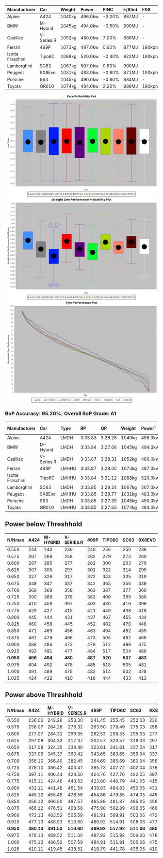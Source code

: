 | Manufacturer     | Car        | Weight | Power   | PINC   | E/Stint | FDS     |
|:-|:-|:-|:-|:-|:-|:-|
| Alpine           | A424       | 1040kg | 496.0kw | -3.20% | 887MJ   |    -    |
| BMW              | M-Hybrid   | 1045kg | 494.0kw | -0.50% | 890MJ   |    -    |
| Cadillac         | V-Series.R | 1052kg | 480.0kw | 7.00%  | 886MJ   |    -    |
| Ferrari          | 499P       | 1073kg | 487.0kw | 0.60%  | 877MJ   | 190kph  |
| Isotta Fraschini | Tipo6C     | 1088kg | 520.0kw | -0.40% | 922MJ   | 190kph  |
| Lamborghini      | SC63       | 1067kg | 507.0kw | 0.80%  | 900MJ   |    -    |
| Peugeot          | 9X8Evo     | 1031kg | 483.0kw | -0.60% | 871MJ   | 190kph  |
| Porsche          | 963        | 1045kg | 490.0kw | -0.80% | 884MJ   |    -    |
| Toyota           | GR010      | 1074kg | 484.0kw | 2.20%  | 888MJ   | 190kph  |

![PACECHART](./IMG/AUTO.png)
![STRAIGHTLINEPERFORMANCECHART](./IMG/AUTO_sp.png)
![TYREPERFORMANCECHART](./IMG/AUTO_tw.png)

### BoP Accuracy: 95.20%; Overall BoP Grade: A1
| Manufacturer     | Car        | Type  | RP      | QP      | Weight | Power¹  | Threshhold | PINC   | Power²   | E/Stint | AVG Vmax  | FDS     | RDLC | L/Stint | BOP-Grade | Model Accuracy | Model Points | Match%  | SimDiff |
|:-|:-|:-|:-|:-|:-|:-|:-|:-|:-|:-|:-|:-|:-|:-|:-|:-|:-|:-|:-|
| Alpine           | A424       | LMDH  | 3:33.83 | 3:28.28 | 1040kg | 496.0kw | 250.0kph   | -3.20% | 480.10kw |  887MJ  | 327.74kph |    -    | 1.01 | 12      | ~A1       | 100.00%        | 946          | 98.05%  | -1.13   |
| BMW              | M-Hybrid   | LMDH  | 3:33.84 | 3:27.68 | 1045kg | 494.0kw | 250.0kph   | -0.50% | 491.50kw |  890MJ  | 326.46kph |    -    | 1.01 | 12      | -A2       | 100.00%        | 1998         | 90.30%  | -0.71   |
| Cadillac         | V-Series.R | LMDH  | 3:33.87 | 3:28.31 | 1052kg | 480.0kw | 250.0kph   | 7.00%  | 513.60kw |  886MJ  | 325.53kph |    -    | 1.01 | 12      | ~A1       | 98.11%         | 3991         | 95.08%  | +0.13   |
| Ferrari          | 499P       | LMHHU | 3:33.87 | 3:28.00 | 1073kg | 487.0kw | 250.0kph   | 0.60%  | 489.90kw |  877MJ  | 326.13kph | 190kph  | 1.02 | 12      | ~A1       | 98.72%         | 4180         | 99.78%  | +0.22   |
| Isotta Fraschini | Tipo6C     | LMHHU | 3:33.84 | 3:31.12 | 1088kg | 520.0kw | 250.0kph   | -0.40% | 517.90kw |  922MJ  | 327.26kph | 190kph  | 1.01 | 12      | +C1       | 97.73%         | 129          | 77.56%  | +0.73   |
| Lamborghini      | SC63       | LMDH  | 3:33.85 | 3:29.24 | 1067kg | 507.0kw | 250.0kph   | 0.80%  | 511.10kw |  900MJ  | 326.55kph |    -    | 1.02 | 12      | ~A1       | 100.00%        | 784          | 96.60%  | +0.28   |
| Peugeot          | 9X8Evo     | LMHHU | 3:33.85 | 3:28.77 | 1031kg | 483.0kw | 250.0kph   | -0.60% | 480.10kw |  871MJ  | 327.38kph | 190kph  | 1.02 | 12      | ~A1       | 100.00%        | 636          | 99.40%  | +0.21   |
| Porsche          | 963        | LMDH  | 3:33.85 | 3:27.39 | 1045kg | 490.0kw | 250.0kph   | -0.80% | 486.10kw |  884MJ  | 326.22kph |    -    | 1.01 | 12      | ~A1       | 99.91%         | 11713        | 100.00% | +0.09   |
| Toyota           | GR010      | LMHHU | 3:33.85 | 3:27.63 | 1074kg | 484.0kw | 250.0kph   | 2.20%  | 494.60kw |  888MJ  | 326.12kph | 190kph  | 1.01 | 12      | ~A1       | 99.90%         | 3123         | 100.00% | +0.17   |

## Power below Threshhold
| N/Nmax    | A424    | M-HYBRID | V-SERIES.R | 499P    | TIPO6C  | SC63    | 9X8EVO  | 963     | GR010   |
|:-|:-|:-|:-|:-|:-|:-|:-|:-|:-|
|  0.550    |  244    |  243     |  236       |  240    |  256    |  250    |  238    |  241    |  238    |
|  0.575    |  267    |  266     |  258       |  262    |  279    |  273    |  260    |  264    |  260    |
|  0.600    |  287    |  285     |  277       |  281    |  300    |  293    |  279    |  283    |  279    |
|  0.625    |  307    |  305     |  297       |  301    |  322    |  314    |  299    |  303    |  299    |
|  0.650    |  327    |  326     |  317       |  322    |  343    |  335    |  319    |  324    |  320    |
|  0.675    |  348    |  347     |  337       |  342    |  365    |  356    |  339    |  344    |  340    |
|  0.700    |  369    |  368     |  358       |  363    |  387    |  377    |  360    |  365    |  361    |
|  0.725    |  390    |  389     |  378       |  383    |  409    |  399    |  380    |  386    |  381    |
|  0.750    |  410    |  408     |  397       |  403    |  430    |  419    |  399    |  405    |  400    |
|  0.775    |  429    |  427     |  415       |  421    |  449    |  438    |  418    |  424    |  418    |
|  0.800    |  445    |  444     |  431       |  437    |  467    |  455    |  434    |  440    |  435    |
|  0.825    |  460    |  458     |  445       |  452    |  482    |  470    |  448    |  455    |  449    |
|  0.850    |  471    |  469     |  456       |  463    |  494    |  482    |  459    |  466    |  460    |
|  0.875    |  481    |  479     |  466       |  473    |  505    |  492    |  469    |  476    |  470    |
|  0.900    |  488    |  486     |  472       |  479    |  512    |  499    |  475    |  482    |  476    |
|  0.925    |  493    |  491     |  477       |  484    |  517    |  504    |  480    |  487    |  481    |
| **0.950** | **496** | **494**  | **480**    | **487** | **520** | **507** | **483** | **490** | **484** |
|  0.975    |  494    |  492     |  478       |  485    |  518    |  505    |  481    |  488    |  482    |
|  1.000    |  491    |  489     |  475       |  482    |  514    |  502    |  478    |  485    |  479    |
|  1.025    |  424    |  422     |  410       |  416    |  444    |  433    |  413    |  419    |  413    |

## Power above Threshhold
| N/Nmax    | A424       | M-HYBRID   | V-SERIES.R | 499P       | TIPO6C     | SC63       | 9X8EVO     | 963        | GR010      |
|:-|:-|:-|:-|:-|:-|:-|:-|:-|:-|
|  0.550    |  236.06    |  242.26    |  253.30    |  241.45    |  255.45    |  252.03    |  236.05    |  239.04    |  243.32    |
|  0.575    |  258.07    |  264.28    |  276.32    |  263.50    |  278.49    |  275.03    |  258.05    |  261.04    |  266.35    |
|  0.600    |  277.07    |  284.31    |  296.35    |  282.53    |  298.53    |  295.03    |  277.06    |  281.05    |  285.37    |
|  0.625    |  297.08    |  304.33    |  317.37    |  302.57    |  320.57    |  316.03    |  297.06    |  301.05    |  305.40    |
|  0.650    |  317.08    |  324.35    |  338.40    |  323.61    |  341.61    |  337.04    |  317.07    |  321.05    |  326.43    |
|  0.675    |  337.09    |  345.37    |  360.42    |  343.65    |  363.65    |  359.04    |  337.07    |  341.06    |  347.46    |
|  0.700    |  358.10    |  366.40    |  382.45    |  364.69    |  385.69    |  380.04    |  358.08    |  362.06    |  368.48    |
|  0.725    |  378.10    |  386.42    |  403.47    |  385.73    |  407.72    |  402.04    |  378.08    |  383.06    |  389.51    |
|  0.750    |  397.11    |  406.44    |  424.50    |  404.76    |  427.76    |  422.05    |  397.08    |  402.07    |  408.54    |
|  0.775    |  415.11    |  424.46    |  443.52    |  423.80    |  446.79    |  441.05    |  415.09    |  420.07    |  427.56    |
|  0.800    |  431.11    |  441.48    |  461.54    |  439.83    |  464.83    |  459.05    |  431.09    |  436.07    |  444.58    |
|  0.825    |  445.12    |  455.49    |  476.56    |  454.86    |  479.85    |  474.05    |  445.09    |  451.07    |  458.60    |
|  0.850    |  456.12    |  466.50    |  487.57    |  465.88    |  491.87    |  485.05    |  456.10    |  462.08    |  469.62    |
|  0.875    |  466.12    |  476.51    |  498.58    |  475.90    |  502.89    |  496.05    |  466.10    |  472.08    |  479.63    |
|  0.900    |  472.13    |  483.52    |  505.59    |  481.91    |  509.91    |  503.06    |  472.10    |  478.08    |  486.64    |
|  0.925    |  477.13    |  488.53    |  510.60    |  486.92    |  514.91    |  508.06    |  477.10    |  483.08    |  491.64    |
| **0.950** | **480.13** | **491.53** | **513.60** | **489.92** | **517.92** | **511.06** | **480.10** | **486.08** | **494.65** |
|  0.975    |  478.13    |  489.53    |  511.60    |  487.92    |  515.92    |  509.06    |  478.10    |  484.08    |  492.65    |
|  1.000    |  475.13    |  486.52    |  507.59    |  484.91    |  511.91    |  505.06    |  475.10    |  481.08    |  489.64    |
|  1.025    |  410.11    |  419.45    |  438.51    |  418.79    |  441.78    |  436.05    |  410.09    |  415.07    |  422.55    |
